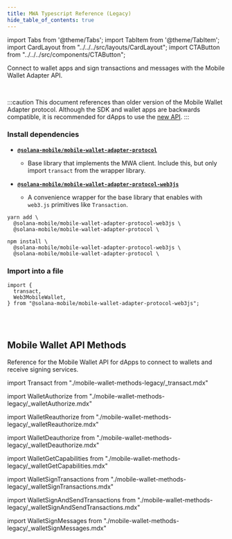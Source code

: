```yaml
---
title: MWA Typescript Reference (Legacy)
hide_table_of_contents: true
---
```


import Tabs from '@theme/Tabs';
import TabItem from '@theme/TabItem';
import CardLayout from "../../../src/layouts/CardLayout";
import CTAButton from "../../../src/components/CTAButton";

Connect to wallet apps and sign transactions and messages with the Mobile Wallet Adapter API.

<CTAButton label="API Reference" to="#mobile-wallet-api-methods" />

<br/>

:::caution
This document references than older version of the Mobile Wallet Adapter protocol. Although the SDK and wallet apps are backwards compatible, it is
recommended for dApps to use the [new API](/reference/typescript/mobile-wallet-adapter).
:::

### Install dependencies

- [**`@solana-mobile/mobile-wallet-adapter-protocol`**](https://github.com/solana-mobile/mobile-wallet-adapter/tree/main/js/packages/mobile-wallet-adapter-protocol)

  - Base library that implements the MWA client. Include this, but only import `transact` from the wrapper library.

- [**`@solana-mobile/mobile-wallet-adapter-protocol-web3js`**](https://github.com/solana-mobile/mobile-wallet-adapter/tree/main/js/packages/mobile-wallet-adapter-protocol-web3js)
  - A convenience wrapper for the base library that enables with `web3.js` primitives like `Transaction`.

<Tabs>
<TabItem value="yarn" label="yarn">

```shell
yarn add \
  @solana-mobile/mobile-wallet-adapter-protocol-web3js \
  @solana-mobile/mobile-wallet-adapter-protocol \
```

</TabItem>
<TabItem value="npm" label="npm">

```shell
npm install \
  @solana-mobile/mobile-wallet-adapter-protocol-web3js \
  @solana-mobile/mobile-wallet-adapter-protocol \
```

</TabItem>
</Tabs>

### Import into a file

```tsx
import {
  transact,
  Web3MobileWallet,
} from "@solana-mobile/mobile-wallet-adapter-protocol-web3js";
```

<br/><br/>

## Mobile Wallet API Methods

Reference for the Mobile Wallet API for dApps to connect to wallets and receive signing services.

import Transact from "./mobile-wallet-methods-legacy/\_transact.mdx"

<Transact />

import WalletAuthorize from "./mobile-wallet-methods-legacy/\_walletAuthorize.mdx"

<WalletAuthorize />

import WalletReauthorize from "./mobile-wallet-methods-legacy/\_walletReauthorize.mdx"

<WalletReauthorize />

import WalletDeauthorize from "./mobile-wallet-methods-legacy/\_walletDeauthorize.mdx"

<WalletDeauthorize />

import WalletGetCapabilities from "./mobile-wallet-methods-legacy/\_walletGetCapabilities.mdx"

<WalletGetCapabilities />

import WalletSignTransactions from "./mobile-wallet-methods-legacy/\_walletSignTransactions.mdx"

<WalletSignTransactions />

import WalletSignAndSendTransactions from "./mobile-wallet-methods-legacy/\_walletSignAndSendTransactions.mdx"

<WalletSignAndSendTransactions />

import WalletSignMessages from "./mobile-wallet-methods-legacy/\_walletSignMessages.mdx"

<WalletSignMessages />
